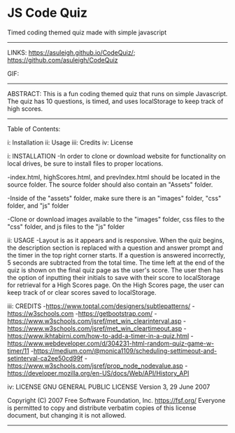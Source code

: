 # JS Code Quiz
Timed coding themed quiz made with simple javascript 
<hr>

LINKS: https://asuleigh.github.io/CodeQuiz/; https://github.com/asuleigh/CodeQuiz

GIF: [](quizGIF.gif)

<hr>

ABSTRACT: This is a fun coding themed quiz that runs on simple Javascript. The quiz has 10 questions, is timed, and uses localStorage to keep track of high scores.

<hr>

Table of Contents:

i: Installation ii: Usage iii: Credits iv: License

i: INSTALLATION -In order to clone or download website for functionality on local drives, be sure to install files to proper locations.

-index.html, highScores.html, and prevIndex.html should be located in the source folder. The source folder should also contain an "Assets" folder.

-Inside of the "assets" folder, make sure there is an "images" folder, "css" folder, and "js" folder

-Clone or download images available to the "images" folder, css files to the "css" folder, and js files to the "js" folder

ii: USAGE -Layout is as it appears and is responsive. When the quiz begins, the description section is replaced with a question and answer prompt and the timer in the top right corner starts. If a question is answered incorrectly, 5 seconds are subtracted from the total time. The time left at the end of the quiz is shown on the final quiz page as the user's score. The user then has the option of inputting their initials to save with their score to localStorage for retrieval for a High Scores page. On the High Scores page, the user can keep track of or clear scores saved to localStorage.

iii: CREDITS -https://www.toptal.com/designers/subtlepatterns/ -https://w3schools.com -https://getbootstrap.com/ -https://www.w3schools.com/jsref/met_win_clearinterval.asp -https://www.w3schools.com/jsref/met_win_cleartimeout.asp -https://www.ikhtabirni.com/how-to-add-a-timer-in-a-quiz.html -https://www.webdeveloper.com/d/304231-html-random-quiz-game-w-timer/11 -https://medium.com/@monica1109/scheduling-settimeout-and-setinterval-ca2ee50cd99f -https://www.w3schools.com/jsref/prop_node_nodevalue.asp -https://developer.mozilla.org/en-US/docs/Web/API/History_API

iv: LICENSE GNU GENERAL PUBLIC LICENSE Version 3, 29 June 2007

Copyright (C) 2007 Free Software Foundation, Inc. https://fsf.org/ Everyone is permitted to copy and distribute verbatim copies of this license document, but changing it is not allowed.
<hr>
